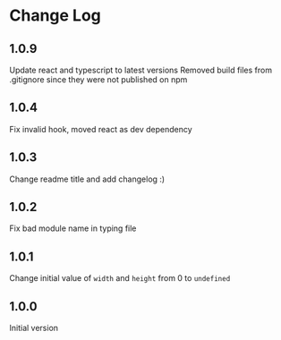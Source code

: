 # Change Log

## 1.0.9

Update react and typescript to latest versions
Removed build files from .gitignore since they were not published on npm

## 1.0.4

Fix invalid hook, moved react as dev dependency

## 1.0.3

Change readme title and add changelog :)

## 1.0.2

Fix bad module name in typing file

## 1.0.1

Change initial value of `width` and `height` from 0 to `undefined`

## 1.0.0

Initial version
